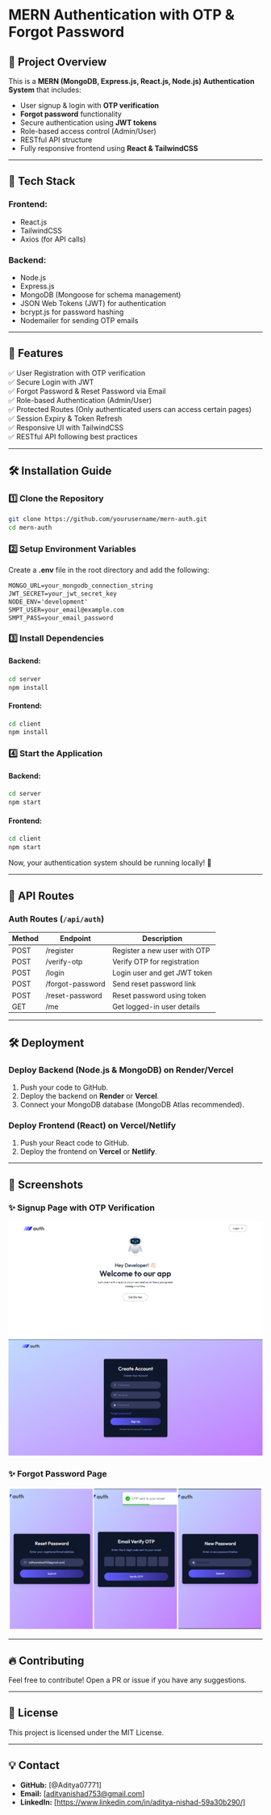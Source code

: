 # MERN Authentication with OTP & Forgot Password

## 📌 Project Overview

This is a **MERN (MongoDB, Express.js, React.js, Node.js) Authentication System** that includes:

- User signup & login with **OTP verification**
- **Forgot password** functionality
- Secure authentication using **JWT tokens**
- Role-based access control (Admin/User)
- RESTful API structure
- Fully responsive frontend using **React & TailwindCSS**

---

## 🚀 Tech Stack

### **Frontend**:

- React.js
- TailwindCSS
- Axios (for API calls)

### **Backend**:

- Node.js
- Express.js
- MongoDB (Mongoose for schema management)
- JSON Web Tokens (JWT) for authentication
- bcrypt.js for password hashing
- Nodemailer for sending OTP emails

---

## 📌 Features

✅ User Registration with OTP verification\
✅ Secure Login with JWT\
✅ Forgot Password & Reset Password via Email\
✅ Role-based Authentication (Admin/User)\
✅ Protected Routes (Only authenticated users can access certain pages)\
✅ Session Expiry & Token Refresh\
✅ Responsive UI with TailwindCSS\
✅ RESTful API following best practices

---

## 🛠 Installation Guide

### **1️⃣ Clone the Repository**

```sh
git clone https://github.com/yourusername/mern-auth.git
cd mern-auth
```

### **2️⃣ Setup Environment Variables**

Create a **.env** file in the root directory and add the following:

```env
MONGO_URL=your_mongodb_connection_string
JWT_SECRET=your_jwt_secret_key
NODE_ENV='development'
SMPT_USER=your_email@example.com
SMPT_PASS=your_email_password
```

### **3️⃣ Install Dependencies**

#### Backend:

```sh
cd server
npm install
```

#### Frontend:

```sh
cd client
npm install
```

### **4️⃣ Start the Application**

#### Backend:

```sh
cd server
npm start
```

#### Frontend:

```sh
cd client
npm start
```

Now, your authentication system should be running locally! 🎉

---

## 📌 API Routes

### **Auth Routes** (`/api/auth`)

| Method | Endpoint         | Description                  |
| ------ | ---------------- | ---------------------------- |
| POST   | /register        | Register a new user with OTP |
| POST   | /verify-otp      | Verify OTP for registration  |
| POST   | /login           | Login user and get JWT token |
| POST   | /forgot-password | Send reset password link     |
| POST   | /reset-password  | Reset password using token   |
| GET    | /me              | Get logged-in user details   |

---

## 🛠 Deployment

### **Deploy Backend (Node.js & MongoDB) on Render/Vercel**

1. Push your code to GitHub.
2. Deploy the backend on **Render** or **Vercel**.
3. Connect your MongoDB database (MongoDB Atlas recommended).

### **Deploy Frontend (React) on Vercel/Netlify**

1. Push your React code to GitHub.
2. Deploy the frontend on **Vercel** or **Netlify**.

---

## 📌 Screenshots

### ✨ Signup Page with OTP Verification
![Homepage Preview](./screenshots/homepage.png)
![login Preview](./screenshots/loginpage.png)


### ✨ Forgot Password Page
![forget pasword](./screenshots/forget-password.png)



---

## 🔥 Contributing

Feel free to contribute! Open a PR or issue if you have any suggestions.

---

## 📜 License

This project is licensed under the MIT License.

---

## 💡 Contact

- **GitHub:** [@Aditya07771]
- **Email:** [adityanishad753@gmail.com]
- **LinkedIn:** [https://www.linkedin.com/in/aditya-nishad-59a30b290/]

